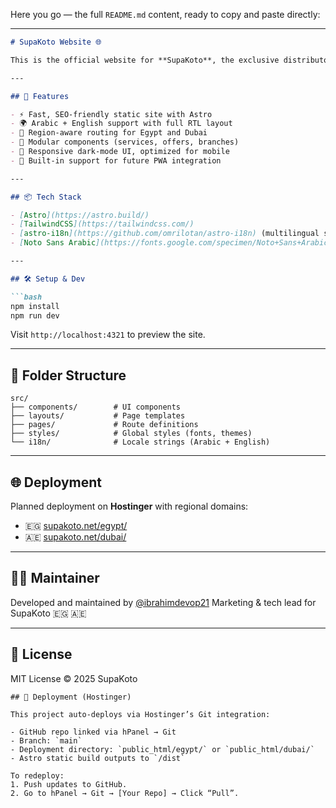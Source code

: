 Here you go — the full `README.md` content, ready to copy and paste directly:

---

````markdown
# SupaKoto Website 🌐

This is the official website for **SupaKoto**, the exclusive distributor of Takai Japanese Paint Protection Film (PPF) in Egypt and Dubai. Built using **Astro**, **TailwindCSS**, and **modern UI/UX principles**, the site delivers a sleek, bilingual experience with location-based content and future-ready infrastructure.

---

## 🚀 Features

- ⚡ Fast, SEO-friendly static site with Astro
- 🌍 Arabic + English support with full RTL layout
- 📍 Region-aware routing for Egypt and Dubai
- 🧩 Modular components (services, offers, branches)
- 📱 Responsive dark-mode UI, optimized for mobile
- 🧠 Built-in support for future PWA integration

---

## 📦 Tech Stack

- [Astro](https://astro.build/)
- [TailwindCSS](https://tailwindcss.com/)
- [astro-i18n](https://github.com/omrilotan/astro-i18n) (multilingual support)
- [Noto Sans Arabic](https://fonts.google.com/specimen/Noto+Sans+Arabic) for sleek bilingual typography

---

## 🛠️ Setup & Dev

```bash
npm install
npm run dev
````

Visit `http://localhost:4321` to preview the site.

---

## 📁 Folder Structure

```plaintext
src/
├── components/        # UI components
├── layouts/           # Page templates
├── pages/             # Route definitions
├── styles/            # Global styles (fonts, themes)
└── i18n/              # Locale strings (Arabic + English)
```

---

## 🌐 Deployment

Planned deployment on **Hostinger** with regional domains:

* 🇪🇬 [supakoto.net/egypt/](https://supakoto.net/egypt/)
* 🇦🇪 [supakoto.net/dubai/](https://supakoto.net/dubai/)

---

## 🧑‍💼 Maintainer

Developed and maintained by [@ibrahimdevop21](https://github.com/ibrahimdevop21)
Marketing & tech lead for SupaKoto  🇪🇬 🇦🇪

---

## 📄 License

MIT License © 2025 SupaKoto

```
## 🚀 Deployment (Hostinger)

This project auto-deploys via Hostinger’s Git integration:

- GitHub repo linked via hPanel → Git
- Branch: `main`
- Deployment directory: `public_html/egypt/` or `public_html/dubai/`
- Astro static build outputs to `/dist`

To redeploy:
1. Push updates to GitHub.
2. Go to hPanel → Git → [Your Repo] → Click “Pull”.
```

